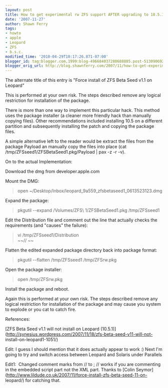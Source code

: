 ```yaml
---
layout: post
title: How to get experimental rw ZFS support AFTER upgrading to 10.5.1
date: '2007-11-27'
author: Shawn Ferry
tags:
- howto
- apple
- Leopard
- ZFS
- b.s.c.
modified_time: '2010-04-29T10:17:26.871-07:00'
blogger_id: tag:blogger.com,1999:blog-496684037280688885.post-5130906921335366223
blogger_orig_url: http://blog.shawnferry.com/2007/11/how-to-get-experimental-rw-zfs-support.html
---
```


The alternate title of this entry is "Force install of ZFS Beta Seed v1.1 on
Leopard"

This is performed at your own risk. The steps described remove any logical
restriction for installation of the package.  

There is more than one way to implement this particular hack. This method uses
the package installer (a cleaner more friendly hack than manually copying
files). Other recommendations included installing 10.5 on a different
partition and subsequently installing the patch and copying the package files.  
  
A simple alternative left to the reader would be extract the files from the
package Payload an manually copy the files into place (cat
/tmp/ZFSseed1/ZFSBetaSeed1.pkg/Payload | pax -z -r -v).  

On to the actual Implementation:  

Download the dmg from developer.apple.com

Mount the DMG:

> open ~/Desktop/Inbox/leopard_9a559_zfsbetaseed1_0613523123.dmg

Expand the package:

> pkgutil --expand /Volumes/ZFS\ 1/ZFSBetaSeed1.pkg /tmp/ZFSseed1

Edit the Distribution file and comment out the line that actually checks the
requirements (and "causes" the failure):  

> vi /tmp/ZFSseed1/Distribution  
>  ~~// ~~

>

>  
>  
>

Flatten the edited expanded package directory back into package format:

> pkgutil --flatten /tmp/ZFSseed1 /tmp/ZFSrw.pkg  
>

Open the package installer:

> open /tmp/ZFSrw.pkg

Install the package and reboot.

Again this is performed at your own risk. The steps described remove any
logical restriction for installation of the package and may cause you system
to explode or you cat to catch fire.  
  
References:

[ZFS Beta Seed v1.1 will not install on Leopard
(10.5.1)](http://synesius.wordpress.com/2007/11/18/zfs-beta-seed-v11-will-not-
install-on-leopard1-1051/)  
  
Edit: I guess I should mention that it does actually appear to work :) Next
I'm going to try and switch access between Leopard and Solaris under Parallels  

Edit1:  Changed comment marks from // to ; // works if you are commenting in
the embedded script part not the XML part. Thanks to [Colin
Seymor](http://www.lildude.co.uk/2007/11/force-install-zfs-beta-seed-11-on-
leopard/) for catching that.[  
](http://www.lildude.co.uk/2007/11/force-install-zfs-beta-seed-11-on-leopard/)

